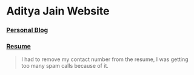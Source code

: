 # Aditya Jain Website 




### [Personal Blog](https://aadityajain-dev.blogspot.com/)

### [Resume](https://aadityajain-dev.github.io/resume)
> I had to remove my contact number from the resume, I was getting too many spam calls because of it.